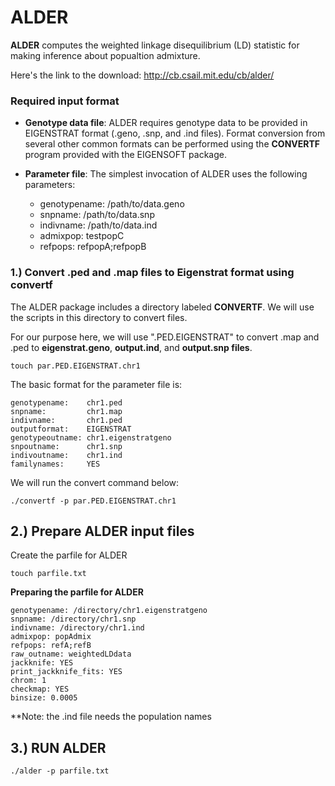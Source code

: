 # ALDER

**ALDER** computes the weighted linkage disequilibrium (LD) statistic for making inference about popualtion admixture. 

Here's the link to the download: http://cb.csail.mit.edu/cb/alder/

### **Required input format**
- **Genotype data file**: ALDER requires genotype data to be provided in EIGENSTRAT format (.geno, .snp, and .ind files). Format conversion from several other common formats can be performed using the **CONVERTF** program provided with the EIGENSOFT package.

- **Parameter file**: The simplest invocation of ALDER uses the following parameters:

  - genotypename: /path/to/data.geno
  - snpname:      /path/to/data.snp
  - indivname:    /path/to/data.ind
  - admixpop:     testpopC
  - refpops:      refpopA;refpopB


### **1.) Convert .ped and .map files to Eigenstrat format using convertf** 


The ALDER package includes a directory labeled **CONVERTF**. We will use the scripts in this directory to convert files. 

For our purpose here, we will use  ".PED.EIGENSTRAT" to convert .map and .ped to **eigenstrat.geno**, **output.ind**, and **output.snp files**. 

```
touch par.PED.EIGENSTRAT.chr1
```

The basic format for the parameter file is: 
```
genotypename:    chr1.ped
snpname:         chr1.map
indivname:       chr1.ped
outputformat:    EIGENSTRAT
genotypeoutname: chr1.eigenstratgeno
snpoutname:      chr1.snp
indivoutname:    chr1.ind
familynames:     YES
```
We will run the convert command below: 

```
./convertf -p par.PED.EIGENSTRAT.chr1
```

## **2.) Prepare ALDER input files**

Create the parfile for ALDER
```
touch parfile.txt
```

**Preparing the parfile for ALDER**
```
genotypename: /directory/chr1.eigenstratgeno
snpname: /directory/chr1.snp
indivname: /directory/chr1.ind
admixpop: popAdmix
refpops: refA;refB
raw_outname: weightedLDdata
jackknife: YES
print_jackknife_fits: YES
chrom: 1
checkmap: YES
binsize: 0.0005
```
**Note: the .ind file needs the population names 


## **3.) RUN ALDER**

```
./alder -p parfile.txt
```



